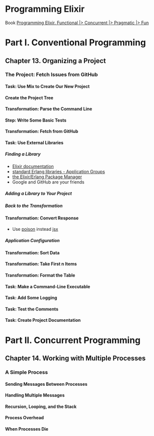 
# Programming Elixir
Book [Programming Elixir. Functional |> Concurrent |> Pragmatic |> Fun](https://pragprog.com/book/elixir/programming-elixir)

# Part I. Conventional Programming
## Chapter 13. Organizing a Project

### The Project: Fetch Issues from GitHub

#### Task: Use Mix to Create Our New Project
#### Create the Project Tree
#### Transformation: Parse the Command Line
#### Step: Write Some Basic Tests
#### Transformation: Fetch from GitHub
#### Task: Use External Libraries
##### Finding a Library
- [Elixir documentation](http://elixir-lang.org/docs/)
- [standard Erlang libraries - Application Groups](http://erlang.org/doc/)
- [the Elixir/Erlang Package Manager](http://hex.pm)
- Google and GitHub are your friends

##### Adding a Library to Your Project
##### Back to the Transformation

#### Transformation: Convert Response
- Use [poison](https://github.com/devinus/poison) instead [jsx](https://github.com/talentdeficit/jsx)

##### Application Configuration

#### Transformation: Sort Data

#### Transformation: Take First n Items
#### Transformation: Format the Table

#### Task: Make a Command-Line Executable

#### Task: Add Some Logging

#### Task: Test the Comments

#### Task: Create Project Documentation

# Part II. Concurrent Programming
## Chapter 14. Working with Multiple Processes

### A Simple Process
#### Sending Messages Between Processes
#### Handling Multiple Messages
#### Recursion, Looping, and the Stack

#### Process Overhead
#### When Processes Die
